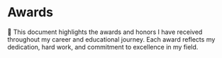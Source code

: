# Awards

📑 This document highlights the awards and honors I have received throughout my career and educational journey. Each award reflects my dedication, hard work, and commitment to excellence in my field.


